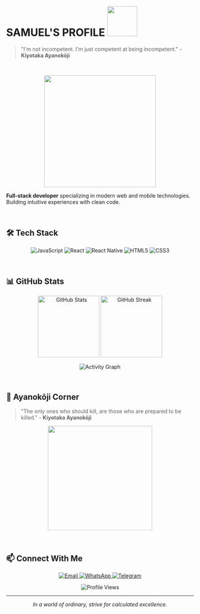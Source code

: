 # SAMUEL'S PROFILE <img src="https://giffiles.alphacoders.com/219/219128.gif" width="80">

> "I'm not incompetent. I'm just competent at being incompetent." - **Kiyotaka Ayanokōji**

<br>

<p align="center">
  <img src="https://i.pinimg.com/originals/3a/26/fa/3a26fa268c589d8b0d3e570fe74a5567.gif" width="300">
</p>

**Full-stack developer** specializing in modern web and mobile technologies. Building intuitive experiences with clean code.

<br>

## 🛠️ Tech Stack

<p align="center">
  <img src="https://img.shields.io/badge/JavaScript-F7DF1E?style=for-the-badge&logo=javascript&logoColor=black" alt="JavaScript">
  <img src="https://img.shields.io/badge/React-20232A?style=for-the-badge&logo=react&logoColor=61DAFB" alt="React">
  <img src="https://img.shields.io/badge/React_Native-20232A?style=for-the-badge&logo=react&logoColor=61DAFB" alt="React Native">
  <img src="https://img.shields.io/badge/HTML5-E34F26?style=for-the-badge&logo=html5&logoColor=white" alt="HTML5">
  <img src="https://img.shields.io/badge/CSS3-1572B6?style=for-the-badge&logo=css3&logoColor=white" alt="CSS3">
</p>

<br>

## 📊 GitHub Stats

<p align="center">
  <img src="https://github-readme-stats.vercel.app/api?username=Lord-Samuel&show_icons=true&theme=radical" alt="GitHub Stats" height="165">
  <img src="https://github-readme-streak-stats.herokuapp.com/?user=Lord-Samuel&theme=radical" alt="GitHub Streak" height="165">
</p>

<p align="center">
  <img src="https://github-readme-activity-graph.vercel.app/graph?username=Lord-Samuel&bg_color=000000&color=9e4c98&line=9e4c98&point=403d3d&area=true&hide_border=true" alt="Activity Graph">
</p>

<br>

## 🌸 Ayanokōji Corner

> "The only ones who should kill, are those who are prepared to be killed." - **Kiyotaka Ayanokōji**

<p align="center">
  <img src="https://media1.tenor.com/m/4vVh29qLNGsAAAAC/ayanokoji-classroom-of-the-elite.gif" width="280">
</p>

<br>

## 📫 Connect With Me

<p align="center">
  <a href="mailto:lordsamueltech@gmail.com">
    <img src="https://img.shields.io/badge/Gmail-D14836?style=for-the-badge&logo=gmail&logoColor=white" alt="Email">
  </a>
  <a href="https://wa.me/233558876692">
    <img src="https://img.shields.io/badge/WhatsApp-25D366?style=for-the-badge&logo=whatsapp&logoColor=white" alt="WhatsApp">
  </a>
  <a href="https://t.me/SamuelRebix">
    <img src="https://img.shields.io/badge/Telegram-2CA5E0?style=for-the-badge&logo=telegram&logoColor=white" alt="Telegram">
  </a>
</p>

<p align="center">
  <img src="https://komarev.com/ghpvc/?username=Lord-Samuel&color=blueviolet&style=flat" alt="Profile Views">
</p>

---

<p align="center">
  <i>In a world of ordinary, strive for calculated excellence.</i>
</p>
